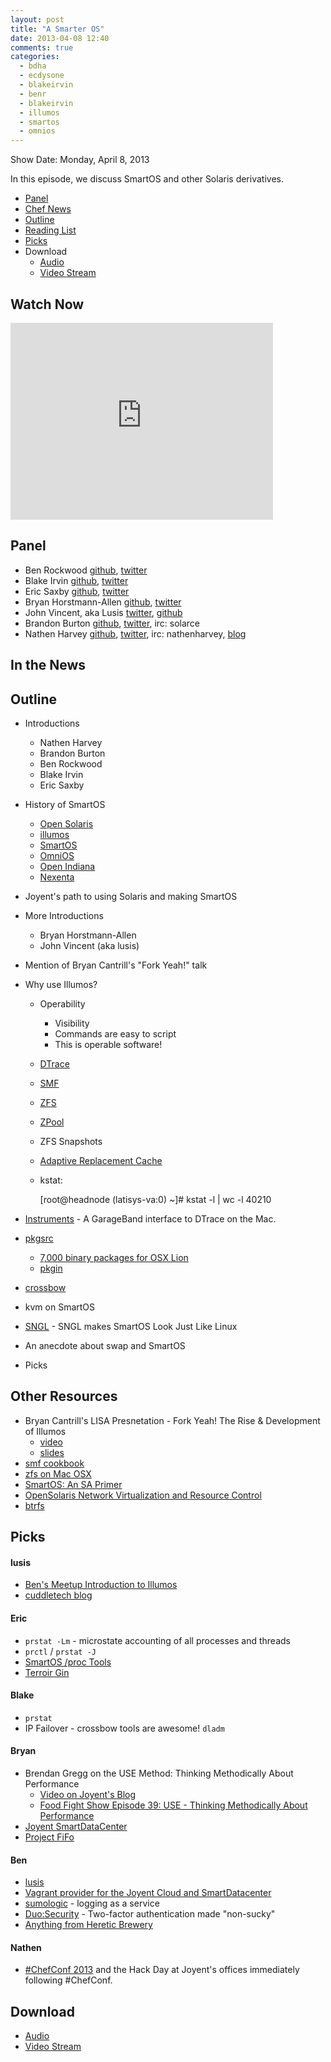 ```yaml
---
layout: post
title: "A Smarter OS"
date: 2013-04-08 12:40
comments: true
categories: 
  - bdha
  - ecdysone
  - blakeirvin
  - benr
  - blakeirvin
  - illumos
  - smartos
  - omnios
---
```

Show Date:  Monday, April 8, 2013

In this episode, we discuss SmartOS and other Solaris derivatives.

* [Panel](http://foodfightshow.org/2013/04/a-smarter-os.html#panel)
* [Chef News](http://foodfightshow.org/2013/04/a-smarter-os.html#news)
* [Outline](http://foodfightshow.org/2013/04/a-smarter-os.html#outline)
* [Reading List](http://foodfightshow.org/2013/04/a-smarter-os.html#reading)
* [Picks](http://foodfightshow.org/2013/04/a-smarter-os.html#picks)
* Download
  * [Audio](http://traffic.libsyn.com/foodfight/Food-Fight-Show-48-A-SmarterOS.mp3)
  * [Video Stream](http://www.youtube.com/watch?v=DJfppm1SyeI)

Watch Now
---------

<iframe width="420" height="315" src="http://www.youtube.com/embed/DJfppm1SyeI" frameborder="0" allowfullscreen></iframe>

<!-- more -->

Panel<a name="panel"></a>
-----

* Ben Rockwood [github](http://github.com/benr), [twitter](http://twitter.com/benr)
* Blake Irvin [github](http://github.com/bixu), [twitter](http://twitter.com/blakeirvin)
* Eric Saxby [github](http://github.com/sax), [twitter](http://twitter.com/ecdysone)
* Bryan Horstmann-Allen [github](https://github.com/bdha), [twitter](https://twitter.com/bdha)
* John Vincent, aka Lusis [twitter](https://twitter.com/#!/lusis), [github](https://github.com/lusis)
* Brandon Burton [github](http://github.com/solarce), [twitter](http://twitter.com/solarce), irc: solarce
* Nathen Harvey [github](http://github.com/nathenharvey), [twitter](http://twitter.com/nathenharvey), irc: nathenharvey, [blog](http://nathenharvey.com)

In the News<a name="news"></a>
-----------

Outline<a name="outline"></a>
-------

* Introductions
  * Nathen Harvey
  * Brandon Burton
  * Ben Rockwood
  * Blake Irvin
  * Eric Saxby
* History of SmartOS
  * [Open Solaris](http://www.oracle.com/technetwork/server-storage/solaris11/overview/index.html)
  * [illumos](http://wiki.illumos.org/display/illumos/illumos+Home)
  * [SmartOS](http://smartos.org/)
  * [OmniOS](http://omnios.omniti.com/)
  * [Open Indiana](http://openindiana.org/)
  * [Nexenta](http://www.nexentastor.org/)
* Joyent's path to using Solaris and making SmartOS
* More Introductions
  * Bryan Horstmann-Allen
  * John Vincent (aka lusis)
* Mention of Bryan Cantrill's "Fork Yeah!" talk
* Why use Illumos?
  * Operability
    * Visibility
    * Commands are easy to script
    * This is operable software!
  * [DTrace](http://en.wikipedia.org/wiki/DTrace)
  * [SMF](http://en.wikipedia.org/wiki/Service_Management_Facility)
  * [ZFS](http://en.wikipedia.org/wiki/ZFS)
  * [ZPool](http://zpool.org/)
  * ZFS Snapshots
  * [Adaptive Replacement Cache](http://en.wikipedia.org/wiki/Adaptive_replacement_cache)
  * kstat:  
       
      [root@headnode (latisys-va:0) ~]# kstat -l | wc -l
        40210

* [Instruments](https://developer.apple.com/library/mac/#documentation/DeveloperTools/Conceptual/InstrumentsUserGuide/Introduction/Introduction.html) - A GarageBand interface to DTrace on the Mac.       
* [pkgsrc](http://www.pkgsrc.org/)
  * [7,000 binary packages for OSX Lion](http://www.perkin.org.uk/posts/7000-packages-for-osx-lion.html)
  * [pkgin](http://pkgin.net/)
* [crossbow](http://www.beginningwithi.com/2009/12/09/crossbow-for-opensolaris-developers/)
* kvm on SmartOS
* [SNGL](http://joyent.com/blog/jonathan-perkins-on-why-smartos-is-not-gnu-linux) - SNGL makes SmartOS Look Just Like Linux
* An anecdote about swap and SmartOS
* Picks

## Other Resources 
* Bryan Cantrill's LISA Presnetation - Fork Yeah!  The Rise & Development of Illumos
  * [video](http://www.youtube.com/watch?v=-zRN7XLCRhc)
  * [slides]( http://www.slideshare.net/bcantrill/fork-yeah-the-rise-and-development-of-illumos)
* [smf cookbook](https://github.com/modcloth-cookbooks/smf)
* [zfs on Mac OSX](http://getgreenbytes.com/solutions/zevo/)
* [SmartOS:  An SA Primer](http://youtu.be/dxZExLeJz2I)
* [OpenSolaris Network Virtualization and Resource Control](http://en.wikipedia.org/wiki/OpenSolaris_Network_Virtualization_and_Resource_Control)
* [btrfs](http://en.wikipedia.org/wiki/Btrfs)

Picks<a name="picks"></a>
-----

#### lusis
* [Ben's Meetup Introduction to Illumos](http://youtu.be/dxZExLeJz2I)
* [cuddletech blog](http://cuddletech.com/blog/)

#### Eric
* `prstat -Lm` - microstate accounting of all processes and threads
* `prctl` / `prstat -J`
* [SmartOS /proc Tools](http://joyent.com/blog/smartos-proc-tools)
* [Terroir Gin](http://www.stgeorgespirits.com/spirit/terroir-gin/)


#### Blake
* `prstat`
*  IP Failover - crossbow tools are awesome! `dladm`

#### Bryan
* Brendan Gregg on the USE Method: Thinking Methodically About Performance
  * [Video on Joyent's Blog](http://goo.gl/qouBS)
  * [Food Fight Show Episode 39:  USE - Thinking Methodically About Performance](http://foodfightshow.org/2013/02/use-thinking-methodically-about-performance.html)
* [Joyent SmartDataCenter](http://joyent.com/products/smartdatacenter)
* [Project FiFo](http://project-fifo.net/display/PF/Project+FiFo+Home)

#### Ben
* [lusis](https://twitter.com/lusis)
* [Vagrant provider for the Joyent Cloud and SmartDatacenter](https://github.com/someara/vagrant-joyent)
* [sumologic](http://www.sumologic.com/) - logging as a service
* [Duo:Security](https://www.duosecurity.com/) - Two-factor authentication made "non-sucky"
* [Anything from Heretic Brewery](http://hereticbrewing.com/)

#### Nathen
* [\#ChefConf 2013](http://chefconf.opscode.com) and the Hack Day at Joyent's offices immediately following \#ChefConf.

Download
--------
* [Audio](http://traffic.libsyn.com/foodfight/Food-Fight-Show-48-A-SmarterOS.mp3)
* [Video Stream](http://www.youtube.com/watch?v=DJfppm1SyeI)

